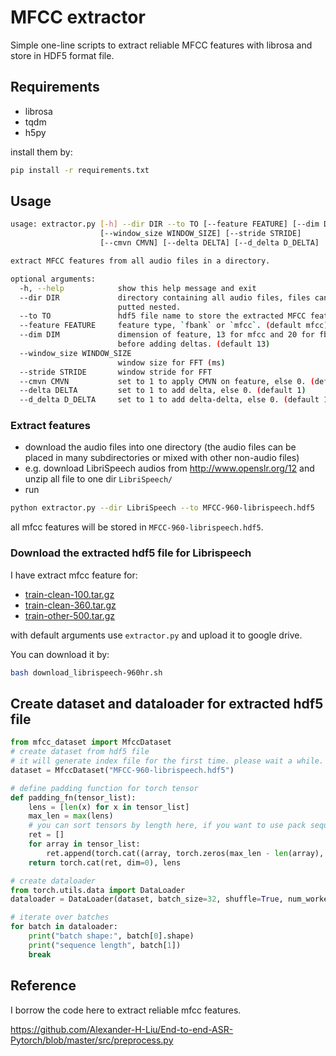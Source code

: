 # MFCC extractor
Simple one-line scripts to extract reliable MFCC features with librosa and store in HDF5 format file.

## Requirements
- librosa
- tqdm
- h5py

install them by:
```bash
pip install -r requirements.txt
```

## Usage
```bash
usage: extractor.py [-h] --dir DIR --to TO [--feature FEATURE] [--dim DIM]
                    [--window_size WINDOW_SIZE] [--stride STRIDE]
                    [--cmvn CMVN] [--delta DELTA] [--d_delta D_DELTA]

extract MFCC features from all audio files in a directory.

optional arguments:
  -h, --help            show this help message and exit
  --dir DIR             directory containing all audio files, files can be
                        putted nested.
  --to TO               hdf5 file name to store the extracted MFCC features.
  --feature FEATURE     feature type, `fbank` or `mfcc`. (default mfcc)
  --dim DIM             dimension of feature, 13 for mfcc and 20 for fbank
                        before adding deltas. (default 13)
  --window_size WINDOW_SIZE
                        window size for FFT (ms)
  --stride STRIDE       window stride for FFT
  --cmvn CMVN           set to 1 to apply CMVN on feature, else 0. (default 1)
  --delta DELTA         set to 1 to add delta, else 0. (default 1)
  --d_delta D_DELTA     set to 1 to add delta-delta, else 0. (default 1)
```

### Extract features
- download the audio files into one directory (the audio files can be placed in many subdirectories or mixed with other non-audio files)
- e.g. download LibriSpeech audios from http://www.openslr.org/12 and unzip all file to one dir `LibriSpeech/`
- run 
```bash
python extractor.py --dir LibriSpeech --to MFCC-960-librispeech.hdf5
```
all mfcc features will be stored in `MFCC-960-librispeech.hdf5`.

### Download the extracted hdf5 file for Librispeech
I have extract mfcc feature for:
- [train-clean-100.tar.gz](http://www.openslr.org/resources/12/train-clean-100.tar.gz)
- [train-clean-360.tar.gz](http://www.openslr.org/resources/12/train-clean-360.tar.gz)
- [train-other-500.tar.gz](http://www.openslr.org/resources/12/train-other-500.tar.gz)

with default arguments use `extractor.py` and upload it to google drive.

You can download it by:
```bash
bash download_librispeech-960hr.sh
```

## Create dataset and dataloader for extracted hdf5 file

```python
from mfcc_dataset import MfccDataset
# create dataset from hdf5 file
# it will generate index file for the first time. please wait a while.
dataset = MfccDataset("MFCC-960-librispeech.hdf5")

# define padding function for torch tensor
def padding_fn(tensor_list):
    lens = [len(x) for x in tensor_list]
    max_len = max(lens)
    # you can sort tensors by length here, if you want to use pack sequence for RNNs for old torch version
    ret = []
    for array in tensor_list:
        ret.append(torch.cat((array, torch.zeros(max_len - len(array), array.shape[-1], device=array.device, dtype=array.dtype)), dim=0).unsqueeze(0))
    return torch.cat(ret, dim=0), lens

# create dataloader
from torch.utils.data import DataLoader
dataloader = DataLoader(dataset, batch_size=32, shuffle=True, num_workers=0, collate_fn=padding_fn)

# iterate over batches
for batch in dataloader:
    print("batch shape:", batch[0].shape)
    print("sequence length", batch[1])
    break
```

## Reference
I borrow the code here to extract reliable mfcc features.  

https://github.com/Alexander-H-Liu/End-to-end-ASR-Pytorch/blob/master/src/preprocess.py
